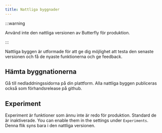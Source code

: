 ```yaml
---
title: Nattliga byggnader
---
```


:::warning

Använd inte den nattliga versionen av Butterfly för produktion.

:::

Nattliga byggen är utformade för att ge dig möjlighet att testa den senaste versionen och få de nyaste funktionerna och ge feedback.

## Hämta byggnationerna

Gå till nedladdningssidorna på din plattform.
Alla nattliga byggen publiceras också som förhandsrelease på github.

## Experiment

Experiment är funktioner som ännu inte är redo för produktion.
Standard de är inaktiverade. You can enable them in the settings under `Experiments`.
Denna flik syns bara i den nattliga versionen.
